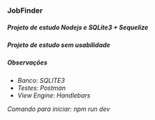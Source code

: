 <h3> JobFinder </h3>
<em/>
<h5>Projeto de estudo Nodejs e SQLite3 + Sequelize</h5>

<h5> Projeto de estudo sem usabilidade </h5>

<h5> Observações </h5>
<ul>
  <li> Banco: SQLITE3 </li>
  <li> Testes: Postman </li>
  <li> View Engine: Handlebars </li>
</ul>


Comando para iniciar: npm run dev
